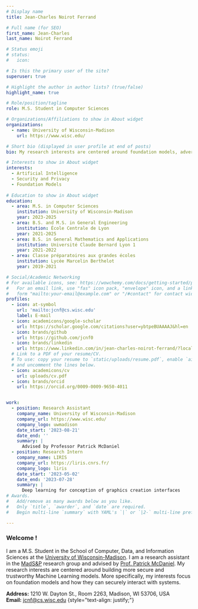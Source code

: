 ```yaml
---
# Display name
title: Jean-Charles Noirot Ferrand

# Full name (for SEO)
first_name: Jean-Charles
last_name: Noirot Ferrand

# Status emoji
# status:
#   icon: 

# Is this the primary user of the site?
superuser: true

# Highlight the author in author lists? (true/false)
highlight_name: true

# Role/position/tagline
role: M.S. Student in Computer Sciences

# Organizations/Affiliations to show in About widget
organizations:
  - name: University of Wisconsin-Madison
    url: https://www.wisc.edu/

# Short bio (displayed in user profile at end of posts)
bio: My research interests are centered around foundation models, adversarial machine learning, security and privacy.

# Interests to show in About widget
interests:
  - Artificial Intelligence
  - Security and Privacy
  - Foundation Models
 
# Education to show in About widget
education:
  - area: M.S. in Computer Sciences
    institution: University of Wisconsin-Madison
    year: 2023-2025
  - area: B.S. and M.S. in General Engineering
    institution: École Centrale de Lyon
    year: 2021-2025
  - area: B.S. in General Mathematics and Applications
    institution: Université Claude Bernard Lyon 1
    year: 2021-2022
  - area: Classe préparatoires aux grandes écoles
    institution: Lycée Marcelin Berthelot
    year: 2019-2021

# Social/Academic Networking
# For available icons, see: https://wowchemy.com/docs/getting-started/page-builder/#icons
#   For an email link, use "fas" icon pack, "envelope" icon, and a link in the
#   form "mailto:your-email@example.com" or "/#contact" for contact widget.
profiles:
  - icon: at-symbol
    url: 'mailto:jcnf@cs.wisc.edu'
    label: E-mail
  - icon: academicons/google-scholar
    url: https://scholar.google.com/citations?user=ybtpeBUAAAAJ&hl=en
  - icon: brands/github
    url: https://github.com/jcnf0
  - icon: brands/linkedin
    url: https://www.linkedin.com/in/jean-charles-noirot-ferrand/?locale=en_US
  # Link to a PDF of your resume/CV.
  # To use: copy your resume to `static/uploads/resume.pdf`, enable `ai` icons in `params.yaml`,
  # and uncomment the lines below.
  - icon: academicons/cv
    url: uploads/cv.pdf
  - icon: brands/orcid
    url: https://orcid.org/0009-0009-9650-4011


work:
  - position: Research Assistant
    company_name: University of Wisconsin-Madison
    company_url: https://www.wisc.edu/
    company_logo: uwmadison
    date_start: '2023-08-21'
    date_end: ''
    summary: |
      Advised by Professor Patrick McDaniel
  - position: Research Intern
    company_name: LIRIS
    company_url: https://liris.cnrs.fr/
    company_logo: liris
    date_start: '2023-05-02'
    date_end: '2023-07-28'
    summary: |
      Deep learning for conception of graphics creation interfaces
# Awards.
#   Add/remove as many awards below as you like.
#   Only `title`, `awarder`, and `date` are required.
#   Begin multi-line `summary` with YAML's `|` or `|2-` multi-line prefix and indent 2 spaces below.

---
```

### Welcome !
I am a M.S. Student in the School of Computer, Data, and Information Sciences at the [University of Wisconsin-Madison](https://www.wisc.edu/). I am a research assistant in the [MadS&P](https://madsp.cs.wisc.edu/) research group and advised by [Prof. Patrick McDaniel](http://patrickmcdaniel.org/). My research interests are centered around building more secure and trustworthy Machine Learning models. More specifically, my interests focus on foundation models and how they can securely interact with systems.

**Address:** 1210 W. Dayton St., Room 2263, Madison, WI 53706, USA\
**Email:** [jcnf@cs.wisc.edu](mailto:jcnf@cs.wisc.edu)
{style="text-align: justify;"}
